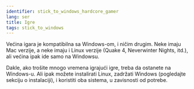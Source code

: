 ```yaml
---
identifier: stick_to_windows_hardcore_gamer
lang: ser
title: Igre
tags: stick_to_windows
---
```


Većina igara je kompatibilna sa Windows-om, i ničim drugim. Neke imaju
Mac verzije, a neke imaju i Linux verzije (Quake 4, 
Neverwinter Nights, itd.), ali većina ipak ide samo na Windowsu.

Dakle, ako trošite mnogo vremena igrajući igre, treba da ostanete
na Windows-u. Ali ipak možete instalirati Linux, zadržati Windows
(pogledajte sekciju o instalaciji), i koristiti oba sistema, u zavisnosti od potrebe.

